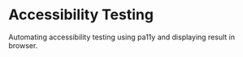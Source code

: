 # Accessibility Testing
Automating accessibility testing using pa11y and displaying result in browser.
